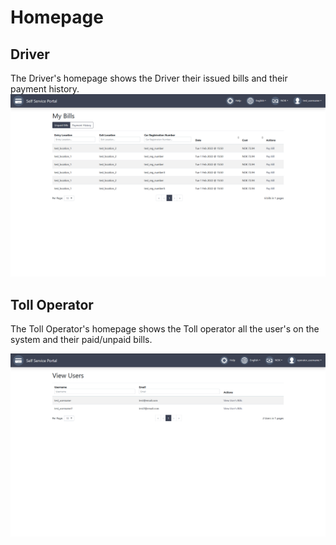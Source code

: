# Homepage

## Driver

The Driver's homepage shows the Driver their issued bills and their payment history.
![My Bills Image](../.vuepress/public/images/UnpaidBills.png)

## Toll Operator

The Toll Operator's homepage shows the Toll operator all the user's on the system and their paid/unpaid bills.

![Toll operator homepage Image](../.vuepress/public/images/TollOperatorHomepage.png)

#
